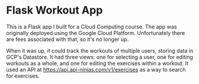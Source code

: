 # Flask Workout App

This is a Flask app I built for a Cloud Computing course. The app was originally deployed using the
Google Cloud Platform. Unfortunately there are fees associated with that, so it's no longer up.

When it was up, it could track the workouts of multiple users, storing data in GCP's Datastore.
It had three views: one for selecting a user, one for editing workouts as a whole, and one for
editing the exercises within a workout. It used an API at https://api.api-ninjas.com/v1/exercises
as a way to search for exercises.